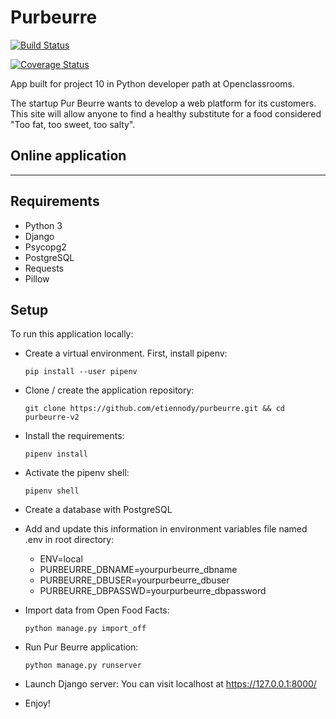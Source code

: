 # Purbeurre
[![Build Status](https://travis-ci.com/etiennody/purbeurre-v2.svg?branch=staging)](https://travis-ci.com/etiennody/purbeurre-v2)

[![Coverage Status](https://coveralls.io/repos/github/etiennody/purbeurre-v2/badge.svg?branch=master)](https://coveralls.io/github/etiennody/purbeurre-v2?branch=master)

App built for project 10 in Python developer path at Openclassrooms.

The startup Pur Beurre wants to develop a web platform for its customers. This site will allow anyone to find a healthy substitute for a food considered "Too fat, too sweet, too salty".

## Online application
***

## Requirements
* Python 3
* Django
* Psycopg2
* PostgreSQL
* Requests
* Pillow

## Setup
To run this application locally:

* Create a virtual environment. First, install pipenv:
    ```
    pip install --user pipenv
    ```

* Clone / create the application repository:
    ```
    git clone https://github.com/etiennody/purbeurre.git && cd purbeurre-v2
    ```

* Install the requirements:
    ```
    pipenv install
    ```

* Activate the pipenv shell:
    ```
    pipenv shell
    ```

* Create a database with PostgreSQL


* Add and update this information in environment variables file named .env in root directory:
    * ENV=local
    * PURBEURRE_DBNAME=yourpurbeurre_dbname
    * PURBEURRE_DBUSER=yourpurbeurre_dbuser
    * PURBEURRE_DBPASSWD=yourpurbeurre_dbpassword

* Import data from Open Food Facts:
    ```
    python manage.py import_off
    ```

* Run Pur Beurre application:
    ```
    python manage.py runserver
    ```

* Launch Django server:
You can visit localhost at https://127.0.0.1:8000/

* Enjoy!
